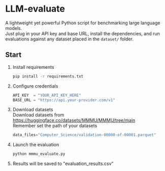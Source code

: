 # LLM-evaluate

A lightweight yet powerful Python script for benchmarking large language models.  
Just plug in your API key and base URL, install the dependencies, and run evaluations against any dataset placed in the `dataset/` folder.

## Start

1. Install requirements  
   ```bash
   pip install -r requirements.txt
   ```

2. Configure credentials  
   ```python
   API_KEY  = "YOUR_API_KEY_HERE"
   BASE_URL = "https://api.your-provider.com/v1"
   ```

3. Download datasets  
   Download datasets from https://huggingface.co/datasets/MMMU/MMMU/tree/main  
   Remember set the path of your datasets  
   ```python
   data_files="Computer_Science/validation-00000-of-00001.parquet"
   ```
4. Launch the evaluation  
   ```bash
   python mmmu_evaluate.py
   ```

5. Results will be saved to "evaluation_results.csv"
